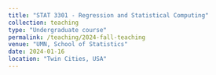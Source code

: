```yaml
---
title: "STAT 3301 - Regression and Statistical Computing"
collection: teaching
type: "Undergraduate course"
permalink: /teaching/2024-fall-teaching
venue: "UMN, School of Statistics"
date: 2024-01-16
location: "Twin Cities, USA"
---
```


